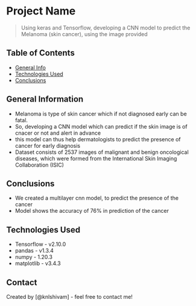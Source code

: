 # Project Name
> Using keras and Tensorflow, developing a CNN model to predict the Melanoma (skin cancer), using the image provided


## Table of Contents
* [General Info](#general-information)
* [Technologies Used](#technologies-used)
* [Conclusions](#conclusions)
<!-- You can include any other section that is pertinent to your problem -->

## General Information
- Melanoma is type of skin cancer which if not diagnosed early can be fatal.
- So, developing a CNN model which can predict if the skin image is of cnacer or not and alert in advance
- this model can thus help dermatologists to predict the presence of cancer for early diagnosis
- Dataset consists of 2537 images  of malignant and benign oncological diseases, which were formed from the International Skin Imaging Collaboration (ISIC) 

<!-- You don't have to answer all the questions - just the ones relevant to your project. -->

## Conclusions
- We created a multilayer cnn model, to predict the presence of the cancer
- Model shows the accuracy of 76% in prediction of the cancer

<!-- You don't have to answer all the questions - just the ones relevant to your project. -->


## Technologies Used
- Tensorflow - v2.10.0
- pandas - v1.3.4
- numpy - 1.20.3
- matplotlib - v3.4.3

<!-- As the libraries versions keep on changing, it is recommended to mention the version of library used in this project -->


## Contact
Created by [@knlshivam] - feel free to contact me!


<!-- Optional -->
<!-- ## License -->
<!-- This project is open source and available under the [... License](). -->

<!-- You don't have to include all sections - just the one's relevant to your project -->